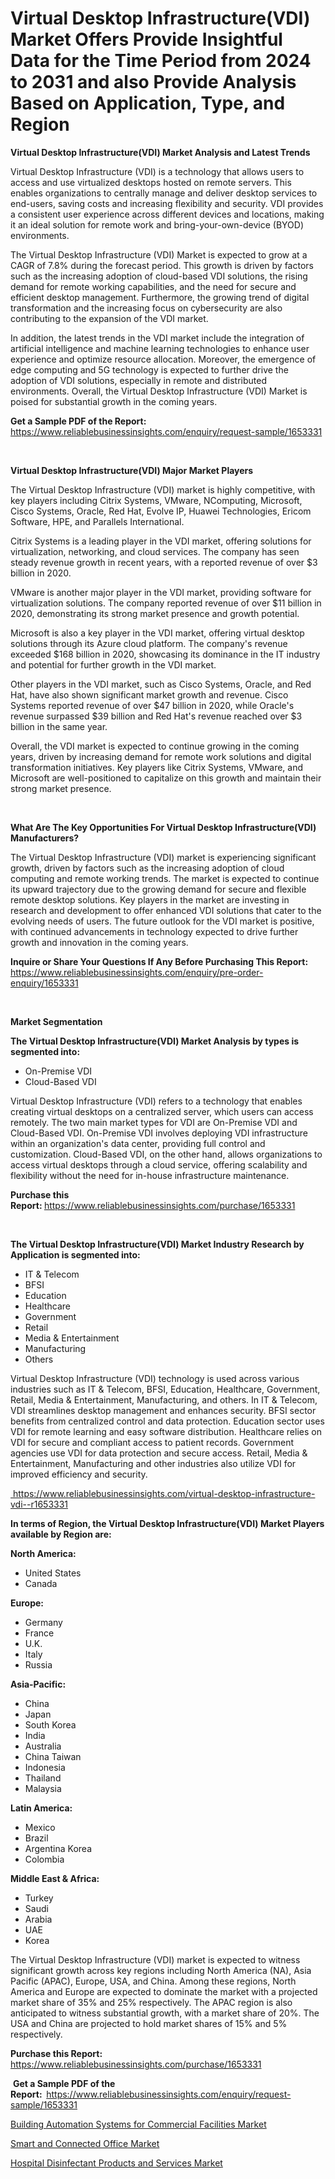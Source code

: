<p><h1>Virtual Desktop Infrastructure(VDI) Market Offers Provide Insightful Data for the Time Period from 2024 to 2031 and also Provide Analysis Based on Application, Type, and Region</h1></p><p><strong>Virtual Desktop Infrastructure(VDI) Market Analysis and Latest Trends</strong></p>
<p><p>Virtual Desktop Infrastructure (VDI) is a technology that allows users to access and use virtualized desktops hosted on remote servers. This enables organizations to centrally manage and deliver desktop services to end-users, saving costs and increasing flexibility and security. VDI provides a consistent user experience across different devices and locations, making it an ideal solution for remote work and bring-your-own-device (BYOD) environments.</p><p>The Virtual Desktop Infrastructure (VDI) Market is expected to grow at a CAGR of 7.8% during the forecast period. This growth is driven by factors such as the increasing adoption of cloud-based VDI solutions, the rising demand for remote working capabilities, and the need for secure and efficient desktop management. Furthermore, the growing trend of digital transformation and the increasing focus on cybersecurity are also contributing to the expansion of the VDI market.</p><p>In addition, the latest trends in the VDI market include the integration of artificial intelligence and machine learning technologies to enhance user experience and optimize resource allocation. Moreover, the emergence of edge computing and 5G technology is expected to further drive the adoption of VDI solutions, especially in remote and distributed environments. Overall, the Virtual Desktop Infrastructure (VDI) Market is poised for substantial growth in the coming years.</p></p>
<p><strong>Get a Sample PDF of the Report:&nbsp;</strong> <a href="https://www.reliablebusinessinsights.com/enquiry/request-sample/1653331">https://www.reliablebusinessinsights.com/enquiry/request-sample/1653331</a></p>
<p>&nbsp;</p>
<p><strong>Virtual Desktop Infrastructure(VDI) Major Market Players</strong></p>
<p><p>The Virtual Desktop Infrastructure (VDI) market is highly competitive, with key players including Citrix Systems, VMware, NComputing, Microsoft, Cisco Systems, Oracle, Red Hat, Evolve IP, Huawei Technologies, Ericom Software, HPE, and Parallels International.</p><p>Citrix Systems is a leading player in the VDI market, offering solutions for virtualization, networking, and cloud services. The company has seen steady revenue growth in recent years, with a reported revenue of over $3 billion in 2020.</p><p>VMware is another major player in the VDI market, providing software for virtualization solutions. The company reported revenue of over $11 billion in 2020, demonstrating its strong market presence and growth potential.</p><p>Microsoft is also a key player in the VDI market, offering virtual desktop solutions through its Azure cloud platform. The company's revenue exceeded $168 billion in 2020, showcasing its dominance in the IT industry and potential for further growth in the VDI market.</p><p>Other players in the VDI market, such as Cisco Systems, Oracle, and Red Hat, have also shown significant market growth and revenue. Cisco Systems reported revenue of over $47 billion in 2020, while Oracle's revenue surpassed $39 billion and Red Hat's revenue reached over $3 billion in the same year.</p><p>Overall, the VDI market is expected to continue growing in the coming years, driven by increasing demand for remote work solutions and digital transformation initiatives. Key players like Citrix Systems, VMware, and Microsoft are well-positioned to capitalize on this growth and maintain their strong market presence.</p></p>
<p>&nbsp;</p>
<p><strong>What Are The Key Opportunities For Virtual Desktop Infrastructure(VDI) Manufacturers?</strong></p>
<p><p>The Virtual Desktop Infrastructure (VDI) market is experiencing significant growth, driven by factors such as the increasing adoption of cloud computing and remote working trends. The market is expected to continue its upward trajectory due to the growing demand for secure and flexible remote desktop solutions. Key players in the market are investing in research and development to offer enhanced VDI solutions that cater to the evolving needs of users. The future outlook for the VDI market is positive, with continued advancements in technology expected to drive further growth and innovation in the coming years.</p></p>
<p><strong>Inquire or Share Your Questions If Any Before Purchasing This Report:</strong> <a href="https://www.reliablebusinessinsights.com/enquiry/pre-order-enquiry/1653331">https://www.reliablebusinessinsights.com/enquiry/pre-order-enquiry/1653331</a></p>
<p>&nbsp;</p>
<p><strong>Market Segmentation</strong></p>
<p><strong>The Virtual Desktop Infrastructure(VDI) Market Analysis by types is segmented into:</strong></p>
<p><ul><li>On-Premise VDI</li><li>Cloud-Based VDI</li></ul></p>
<p><p>Virtual Desktop Infrastructure (VDI) refers to a technology that enables creating virtual desktops on a centralized server, which users can access remotely. The two main market types for VDI are On-Premise VDI and Cloud-Based VDI. On-Premise VDI involves deploying VDI infrastructure within an organization's data center, providing full control and customization. Cloud-Based VDI, on the other hand, allows organizations to access virtual desktops through a cloud service, offering scalability and flexibility without the need for in-house infrastructure maintenance.</p></p>
<p><strong>Purchase this Report:&nbsp;</strong><a href="https://www.reliablebusinessinsights.com/purchase/1653331">https://www.reliablebusinessinsights.com/purchase/1653331</a></p>
<p>&nbsp;</p>
<p><strong>The Virtual Desktop Infrastructure(VDI) Market Industry Research by Application is segmented into:</strong></p>
<p><ul><li>IT & Telecom</li><li>BFSI</li><li>Education</li><li>Healthcare</li><li>Government</li><li>Retail</li><li>Media & Entertainment</li><li>Manufacturing</li><li>Others</li></ul></p>
<p><p>Virtual Desktop Infrastructure (VDI) technology is used across various industries such as IT & Telecom, BFSI, Education, Healthcare, Government, Retail, Media & Entertainment, Manufacturing, and others. In IT & Telecom, VDI streamlines desktop management and enhances security. BFSI sector benefits from centralized control and data protection. Education sector uses VDI for remote learning and easy software distribution. Healthcare relies on VDI for secure and compliant access to patient records. Government agencies use VDI for data protection and secure access. Retail, Media & Entertainment, Manufacturing and other industries also utilize VDI for improved efficiency and security.</p></p>
<p><a href="https://www.reliablebusinessinsights.com/virtual-desktop-infrastructure-vdi--r1653331">&nbsp;https://www.reliablebusinessinsights.com/virtual-desktop-infrastructure-vdi--r1653331</a></p>
<p><strong>In terms of Region, the Virtual Desktop Infrastructure(VDI) Market Players available by Region are:</strong></p>
<p>
    <p> <strong> North America: </strong>
        <ul>
            <li>United States</li>
            <li>Canada</li>
        </ul>
        </p> 
    <p> <strong> Europe: </strong>
        <ul>
            <li>Germany</li>
            <li>France</li>
            <li>U.K.</li>
            <li>Italy</li>
            <li>Russia</li>
        </ul>
        </p> 
    <p> <strong> Asia-Pacific: </strong>
        <ul>
            <li>China</li>
            <li>Japan</li>
            <li>South Korea</li>
            <li>India</li>
            <li>Australia</li>
            <li>China Taiwan</li>
            <li>Indonesia</li>
            <li>Thailand</li>
            <li>Malaysia</li>
        </ul>
        </p> 
    <p> <strong> Latin America: </strong>
        <ul>
            <li>Mexico</li>
            <li>Brazil</li>
            <li>Argentina Korea</li>
            <li>Colombia</li>
        </ul>
        </p> 
    <p> <strong> Middle East & Africa: </strong>
        <ul>
            <li>Turkey</li>
            <li>Saudi</li>
            <li>Arabia</li>
            <li>UAE</li>
            <li>Korea</li>
        </ul>
    </p>
    </p>
<p><p>The Virtual Desktop Infrastructure (VDI) market is expected to witness significant growth across key regions including North America (NA), Asia Pacific (APAC), Europe, USA, and China. Among these regions, North America and Europe are expected to dominate the market with a projected market share of 35% and 25% respectively. The APAC region is also anticipated to witness substantial growth, with a market share of 20%. The USA and China are projected to hold market shares of 15% and 5% respectively.</p></p>
<p><strong>Purchase this Report: </strong><a href="https://www.reliablebusinessinsights.com/purchase/1653331">https://www.reliablebusinessinsights.com/purchase/1653331</a></p>
<p>&nbsp;<strong>Get a Sample PDF of the Report:&nbsp;&nbsp;</strong><a href="https://www.reliablebusinessinsights.com/enquiry/request-sample/1653331">https://www.reliablebusinessinsights.com/enquiry/request-sample/1653331</a></p>
<p><strong></strong></p>
<p><p><a href="https://github.com/wrwgzwbr35/Market-Research-Report-List-1/blob/main/building-automation-systems-for-commercial-facilities-market.md">Building Automation Systems for Commercial Facilities Market</a></p><p><a href="https://github.com/sifatuddin25/Market-Research-Report-List-1/blob/main/smart-and-connected-office-market.md">Smart and Connected Office Market</a></p><p><a href="https://github.com/mdhefjumiah/Market-Research-Report-List-1/blob/main/hospital-disinfectant-products-and-services-market.md">Hospital Disinfectant Products and Services Market</a></p></p>
